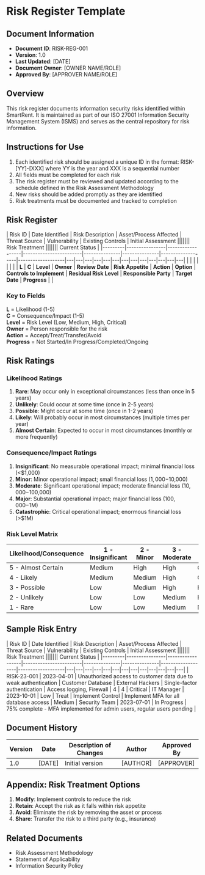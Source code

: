 # Risk Register Template

## Document Information
- **Document ID**: RISK-REG-001
- **Version**: 1.0
- **Last Updated**: [DATE]
- **Document Owner**: [OWNER NAME/ROLE]
- **Approved By**: [APPROVER NAME/ROLE]

## Overview
This risk register documents information security risks identified within SmartRent. It is maintained as part of our ISO 27001 Information Security Management System (ISMS) and serves as the central repository for risk information.

## Instructions for Use
1. Each identified risk should be assigned a unique ID in the format: RISK-[YY]-[XXX] where YY is the year and XXX is a sequential number
2. All fields must be completed for each risk
3. The risk register must be reviewed and updated according to the schedule defined in the Risk Assessment Methodology
4. New risks should be added promptly as they are identified
5. Risk treatments must be documented and tracked to completion

## Risk Register

| Risk ID | Date Identified | Risk Description | Asset/Process Affected | Threat Source | Vulnerability | Existing Controls | Initial Assessment ||||||| Risk Treatment ||||||| Current Status |
|---------|----------------|------------------|------------------------|---------------|---------------|-------------------|-------------------|---|---|---|---|---|---|---|---|---|---|---|---|---|
| | | | | | | | **L** | **C** | **Level** | **Owner** | **Review Date** | **Risk Appetite** | **Action** | **Option** | **Controls to Implement** | **Residual Risk Level** | **Responsible Party** | **Target Date** | **Progress** | |

### Key to Fields

**L** = Likelihood (1-5)  
**C** = Consequence/Impact (1-5)  
**Level** = Risk Level (Low, Medium, High, Critical)  
**Owner** = Person responsible for the risk  
**Action** = Accept/Treat/Transfer/Avoid  
**Progress** = Not Started/In Progress/Completed/Ongoing  

## Risk Ratings

### Likelihood Ratings
1. **Rare**: May occur only in exceptional circumstances (less than once in 5 years)
2. **Unlikely**: Could occur at some time (once in 2-5 years)
3. **Possible**: Might occur at some time (once in 1-2 years)
4. **Likely**: Will probably occur in most circumstances (multiple times per year)
5. **Almost Certain**: Expected to occur in most circumstances (monthly or more frequently)

### Consequence/Impact Ratings
1. **Insignificant**: No measurable operational impact; minimal financial loss (<$1,000)
2. **Minor**: Minor operational impact; small financial loss ($1,000-$10,000)
3. **Moderate**: Significant operational impact; moderate financial loss ($10,000-$100,000)
4. **Major**: Substantial operational impact; major financial loss ($100,000-$1M)
5. **Catastrophic**: Critical operational impact; enormous financial loss (>$1M)

### Risk Level Matrix

| Likelihood/Consequence | 1 - Insignificant | 2 - Minor | 3 - Moderate | 4 - Major | 5 - Catastrophic |
|------------------------|-------------------|-----------|--------------|-----------|------------------|
| 5 - Almost Certain     | Medium           | High      | High         | Critical  | Critical         |
| 4 - Likely             | Medium           | Medium    | High         | Critical  | Critical         |
| 3 - Possible           | Low              | Medium    | High         | High      | Critical         |
| 2 - Unlikely           | Low              | Low       | Medium       | High      | High             |
| 1 - Rare               | Low              | Low       | Medium       | Medium    | High             |

## Sample Risk Entry

| Risk ID | Date Identified | Risk Description | Asset/Process Affected | Threat Source | Vulnerability | Existing Controls | Initial Assessment ||||||| Risk Treatment ||||||| Current Status |
|---------|----------------|------------------|------------------------|---------------|---------------|-------------------|-------------------|---|---|---|---|---|---|---|---|---|---|---|---|---|
| RISK-23-001 | 2023-04-01 | Unauthorized access to customer data due to weak authentication | Customer Database | External Hackers | Single-factor authentication | Access logging, Firewall | 4 | 4 | Critical | IT Manager | 2023-10-01 | Low | Treat | Implement Control | Implement MFA for all database access | Medium | Security Team | 2023-07-01 | In Progress | 75% complete - MFA implemented for admin users, regular users pending |

## Document History

| Version | Date | Description of Changes | Author | Approved By |
|---------|------|------------------------|--------|------------|
| 1.0 | [DATE] | Initial version | [AUTHOR] | [APPROVER] |

## Appendix: Risk Treatment Options

1. **Modify**: Implement controls to reduce the risk
2. **Retain**: Accept the risk as it falls within risk appetite
3. **Avoid**: Eliminate the risk by removing the asset or process
4. **Share**: Transfer the risk to a third party (e.g., insurance)

## Related Documents
- Risk Assessment Methodology
- Statement of Applicability
- Information Security Policy 